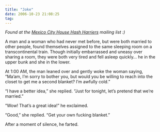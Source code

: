 ```yaml
---
title: "Joke"
date: 2006-10-23 21:08:25
tag: 
---
```

<p><em>Found at the <a target="_blank" href="http://www.mchhh.com/">Mexico City House Hash Harriers</a> mailing list :) </em></p>

<p>A man and a woman who had never met before, but were both married to other people, found themselves assigned to the same sleeping room on a transcontinental train. Though initially embarrassed and uneasy over sharing a room, they were both very tired and fell asleep quickly&#8230; he in the upper bunk and she in the lower.</p>

<p>At 1:00 AM, the man leaned over and gently woke the woman saying, &#8220;Ma&#8217;am, I&#8217;m sorry to bother you, but would you be willing to reach into the closet to get me a second blanket? I&#8217;m awfully cold.&#8221;</p>

<p>&#8220;I have a better idea,&#8221; she replied. &#8220;Just for tonight, let&#8217;s pretend that we&#8217;re married.&#8221;</p>

<p>&#8220;Wow! That&#8217;s a great idea!&#8221; he exclaimed.</p>

<p>&#8220;Good,&#8221; she replied. &#8220;Get your own fucking blanket.&#8221;</p>

<p>After a moment of silence, he farted.</p>
